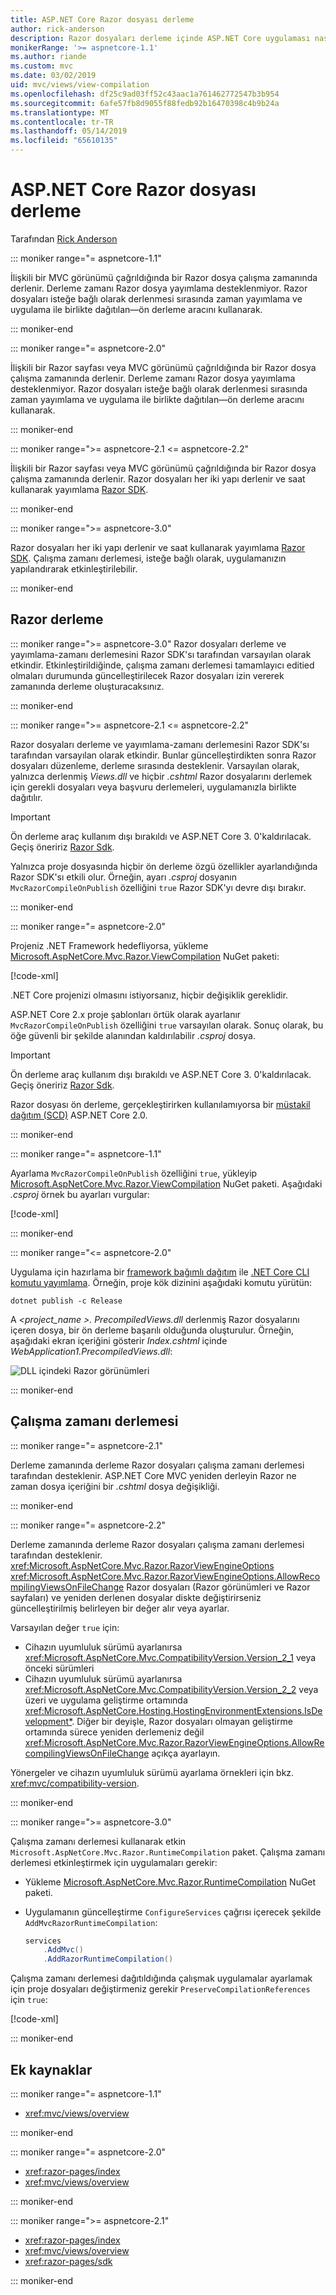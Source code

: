 ```yaml
---
title: ASP.NET Core Razor dosyası derleme
author: rick-anderson
description: Razor dosyaları derleme içinde ASP.NET Core uygulaması nasıl gerçekleştirildiğini öğrenin.
monikerRange: '>= aspnetcore-1.1'
ms.author: riande
ms.custom: mvc
ms.date: 03/02/2019
uid: mvc/views/view-compilation
ms.openlocfilehash: df25c9ad03ff52c43aac1a761462772547b3b954
ms.sourcegitcommit: 6afe57fb8d9055f88fedb92b16470398c4b9b24a
ms.translationtype: MT
ms.contentlocale: tr-TR
ms.lasthandoff: 05/14/2019
ms.locfileid: "65610135"
---
```

# <a name="razor-file-compilation-in-aspnet-core"></a>ASP.NET Core Razor dosyası derleme

Tarafından [Rick Anderson](https://twitter.com/RickAndMSFT)

::: moniker range="= aspnetcore-1.1"

İlişkili bir MVC görünümü çağrıldığında bir Razor dosya çalışma zamanında derlenir. Derleme zamanı Razor dosya yayımlama desteklenmiyor. Razor dosyaları isteğe bağlı olarak derlenmesi sırasında zaman yayımlama ve uygulama ile birlikte dağıtılan&mdash;ön derleme aracını kullanarak.

::: moniker-end

::: moniker range="= aspnetcore-2.0"

İlişkili bir Razor sayfası veya MVC görünümü çağrıldığında bir Razor dosya çalışma zamanında derlenir. Derleme zamanı Razor dosya yayımlama desteklenmiyor. Razor dosyaları isteğe bağlı olarak derlenmesi sırasında zaman yayımlama ve uygulama ile birlikte dağıtılan&mdash;ön derleme aracını kullanarak.

::: moniker-end

::: moniker range=">= aspnetcore-2.1 <= aspnetcore-2.2"

İlişkili bir Razor sayfası veya MVC görünümü çağrıldığında bir Razor dosya çalışma zamanında derlenir. Razor dosyaları her iki yapı derlenir ve saat kullanarak yayımlama [Razor SDK](xref:razor-pages/sdk).

::: moniker-end

::: moniker range=">= aspnetcore-3.0"

Razor dosyaları her iki yapı derlenir ve saat kullanarak yayımlama [Razor SDK](xref:razor-pages/sdk). Çalışma zamanı derlemesi, isteğe bağlı olarak, uygulamanızın yapılandırarak etkinleştirilebilir.

::: moniker-end

## <a name="razor-compilation"></a>Razor derleme

::: moniker range=">= aspnetcore-3.0"
Razor dosyaları derleme ve yayımlama-zamanı derlemesini Razor SDK'sı tarafından varsayılan olarak etkindir. Etkinleştirildiğinde, çalışma zamanı derlemesi tamamlayıcı editied olmaları durumunda güncelleştirilecek Razor dosyaları izin vererek zamanında derleme oluşturacaksınız.

::: moniker-end

::: moniker range=">= aspnetcore-2.1 <= aspnetcore-2.2"

Razor dosyaları derleme ve yayımlama-zamanı derlemesini Razor SDK'sı tarafından varsayılan olarak etkindir. Bunlar güncelleştirdikten sonra Razor dosyaları düzenleme, derleme sırasında desteklenir. Varsayılan olarak, yalnızca derlenmiş *Views.dll* ve hiçbir *.cshtml* Razor dosyalarını derlemek için gerekli dosyaları veya başvuru derlemeleri, uygulamanızla birlikte dağıtılır.

> [!IMPORTANT]
> Ön derleme araç kullanım dışı bırakıldı ve ASP.NET Core 3. 0'kaldırılacak. Geçiş öneririz [Razor Sdk](xref:razor-pages/sdk).
>
> Yalnızca proje dosyasında hiçbir ön derleme özgü özellikler ayarlandığında Razor SDK'sı etkili olur. Örneğin, ayarı *.csproj* dosyanın `MvcRazorCompileOnPublish` özelliğini `true` Razor SDK'yı devre dışı bırakır.

::: moniker-end

::: moniker range="= aspnetcore-2.0"

Projeniz .NET Framework hedefliyorsa, yükleme [Microsoft.AspNetCore.Mvc.Razor.ViewCompilation](https://www.nuget.org/packages/Microsoft.AspNetCore.Mvc.Razor.ViewCompilation/) NuGet paketi:

[!code-xml[](view-compilation/sample/DotNetFrameworkProject.csproj?name=snippet_ViewCompilationPackage)]

.NET Core projenizi olmasını istiyorsanız, hiçbir değişiklik gereklidir.

ASP.NET Core 2.x proje şablonları örtük olarak ayarlanır `MvcRazorCompileOnPublish` özelliğini `true` varsayılan olarak. Sonuç olarak, bu öğe güvenli bir şekilde alanından kaldırılabilir *.csproj* dosya.

> [!IMPORTANT]
> Ön derleme araç kullanım dışı bırakıldı ve ASP.NET Core 3. 0'kaldırılacak. Geçiş öneririz [Razor Sdk](xref:razor-pages/sdk).
>
> Razor dosyası ön derleme, gerçekleştirirken kullanılamıyorsa bir [müstakil dağıtım (SCD)](/dotnet/core/deploying/#self-contained-deployments-scd) ASP.NET Core 2.0.

::: moniker-end

::: moniker range="= aspnetcore-1.1"

Ayarlama `MvcRazorCompileOnPublish` özelliğini `true`, yükleyip [Microsoft.AspNetCore.Mvc.Razor.ViewCompilation](https://www.nuget.org/packages/Microsoft.AspNetCore.Mvc.Razor.ViewCompilation/) NuGet paketi. Aşağıdaki *.csproj* örnek bu ayarları vurgular:

[!code-xml[](view-compilation/sample/MvcRazorCompileOnPublish.csproj?highlight=4,10)]

::: moniker-end

::: moniker range="<= aspnetcore-2.0"

Uygulama için hazırlama bir [framework bağımlı dağıtım](/dotnet/core/deploying/#framework-dependent-deployments-fdd) ile [.NET Core CLI komutu yayımlama](/dotnet/core/tools/dotnet-publish). Örneğin, proje kök dizinini aşağıdaki komutu yürütün:

```console
dotnet publish -c Release
```

A  *\<project_name >. PrecompiledViews.dll* derlenmiş Razor dosyalarını içeren dosya, bir ön derleme başarılı olduğunda oluşturulur. Örneğin, aşağıdaki ekran içeriğini gösterir *Index.cshtml* içinde *WebApplication1.PrecompiledViews.dll*:

![DLL içindeki Razor görünümleri](view-compilation/_static/razor-views-in-dll.png)

::: moniker-end

## <a name="runtime-compilation"></a>Çalışma zamanı derlemesi

::: moniker range="= aspnetcore-2.1"

Derleme zamanında derleme Razor dosyaları çalışma zamanı derlemesi tarafından desteklenir. ASP.NET Core MVC yeniden derleyin Razor ne zaman dosya içeriğini bir *.cshtml* dosya değişikliği.

::: moniker-end

::: moniker range="= aspnetcore-2.2"

Derleme zamanında derleme Razor dosyaları çalışma zamanı derlemesi tarafından desteklenir. <xref:Microsoft.AspNetCore.Mvc.Razor.RazorViewEngineOptions> <xref:Microsoft.AspNetCore.Mvc.Razor.RazorViewEngineOptions.AllowRecompilingViewsOnFileChange> Razor dosyaları (Razor görünümleri ve Razor sayfaları) ve yeniden derlenen dosyalar diskte değiştirirseniz güncelleştirilmiş belirleyen bir değer alır veya ayarlar.

Varsayılan değer `true` için:

* Cihazın uyumluluk sürümü ayarlanırsa <xref:Microsoft.AspNetCore.Mvc.CompatibilityVersion.Version_2_1> veya önceki sürümleri
* Cihazın uyumluluk sürümü ayarlanırsa <xref:Microsoft.AspNetCore.Mvc.CompatibilityVersion.Version_2_2> veya üzeri ve uygulama geliştirme ortamında <xref:Microsoft.AspNetCore.Hosting.HostingEnvironmentExtensions.IsDevelopment*>. Diğer bir deyişle, Razor dosyaları olmayan geliştirme ortamında sürece yeniden derlemeniz değil <xref:Microsoft.AspNetCore.Mvc.Razor.RazorViewEngineOptions.AllowRecompilingViewsOnFileChange> açıkça ayarlayın.

Yönergeler ve cihazın uyumluluk sürümü ayarlama örnekleri için bkz. <xref:mvc/compatibility-version>.

::: moniker-end

::: moniker range=">= aspnetcore-3.0"

Çalışma zamanı derlemesi kullanarak etkin `Microsoft.AspNetCore.Mvc.Razor.RuntimeCompilation` paket. Çalışma zamanı derlemesi etkinleştirmek için uygulamaları gerekir:

* Yükleme [Microsoft.AspNetCore.Mvc.Razor.RuntimeCompilation](https://www.nuget.org/packages/Microsoft.AspNetCore.Mvc.Razor.RuntimeCompilation/) NuGet paketi.
* Uygulamanın güncelleştirme `ConfigureServices` çağrısı içerecek şekilde `AddMvcRazorRuntimeCompilation`:

  ```csharp
  services
      .AddMvc()
      .AddRazorRuntimeCompilation()
  ```

Çalışma zamanı derlemesi dağıtıldığında çalışmak uygulamalar ayarlamak için proje dosyaları değiştirmeniz gerekir `PreserveCompilationReferences` için `true`:

[!code-xml[](view-compilation/sample/RuntimeCompilation.csproj?highlight=4)]

::: moniker-end

## <a name="additional-resources"></a>Ek kaynaklar

::: moniker range="= aspnetcore-1.1"

* <xref:mvc/views/overview>

::: moniker-end

::: moniker range="= aspnetcore-2.0"

* <xref:razor-pages/index>
* <xref:mvc/views/overview>

::: moniker-end

::: moniker range=">= aspnetcore-2.1"

* <xref:razor-pages/index>
* <xref:mvc/views/overview>
* <xref:razor-pages/sdk>

::: moniker-end
